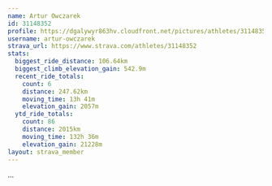 ```yaml
---
name: Artur Owczarek
id: 31148352
profile: https://dgalywyr863hv.cloudfront.net/pictures/athletes/31148352/15906846/1/large.jpg
username: artur-owczarek
strava_url: https://www.strava.com/athletes/31148352
stats:
  biggest_ride_distance: 106.64km
  biggest_climb_elevation_gain: 542.9m
  recent_ride_totals:
    count: 6
    distance: 247.62km
    moving_time: 13h 41m
    elevation_gain: 2057m
  ytd_ride_totals:
    count: 86
    distance: 2015km
    moving_time: 132h 36m
    elevation_gain: 21228m
layout: strava_member
--- 
```

...
